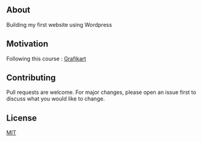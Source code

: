 ## About
Building my first website using Wordpress

## Motivation
Following this course : [Grafikart](https://www.grafikart.fr/tutoriels/wordpress-theme-presentation-1251)

## Contributing
Pull requests are welcome. For major changes, please open an issue first to discuss what you would like to change.

## License
[MIT](./LICENSE)